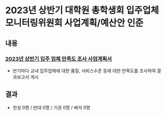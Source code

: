 2023년 상반기 대학원 총학생회 입주업체모니터링위원회 사업계획/예산안 인준
===

## 내용
### [2023년 상반기 입주 업체 만족도 조사 사업계획서](입주업체모니터링위원회_사업계획서_황규진.md)
- 반기마다 교내 입주업체에 대한 품질, 서비스수준 등에 대한 만족도를 조사하여 결과보고서 게시


## 결과
- 찬성 0명 / 반대 0명 / 기권 0명 / 배석 0명

